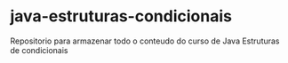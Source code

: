 # java-estruturas-condicionais
Repositorio para armazenar todo o conteudo do curso de Java Estruturas de condicionais
